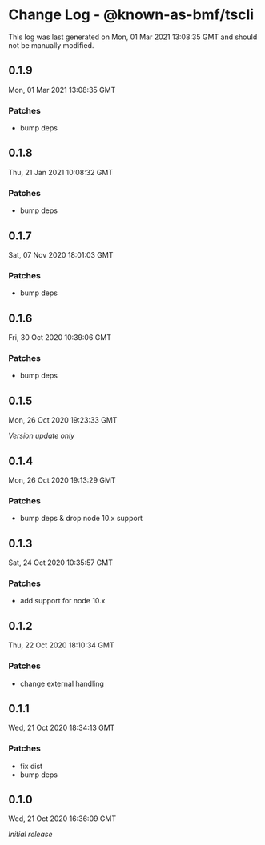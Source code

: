 # Change Log - @known-as-bmf/tscli

This log was last generated on Mon, 01 Mar 2021 13:08:35 GMT and should not be manually modified.

## 0.1.9
Mon, 01 Mar 2021 13:08:35 GMT

### Patches

- bump deps

## 0.1.8
Thu, 21 Jan 2021 10:08:32 GMT

### Patches

- bump deps

## 0.1.7
Sat, 07 Nov 2020 18:01:03 GMT

### Patches

- bump deps

## 0.1.6
Fri, 30 Oct 2020 10:39:06 GMT

### Patches

- bump deps

## 0.1.5
Mon, 26 Oct 2020 19:23:33 GMT

_Version update only_

## 0.1.4
Mon, 26 Oct 2020 19:13:29 GMT

### Patches

- bump deps & drop node 10.x support

## 0.1.3
Sat, 24 Oct 2020 10:35:57 GMT

### Patches

- add support for node 10.x

## 0.1.2
Thu, 22 Oct 2020 18:10:34 GMT

### Patches

- change external handling

## 0.1.1
Wed, 21 Oct 2020 18:34:13 GMT

### Patches

- fix dist
- bump deps

## 0.1.0
Wed, 21 Oct 2020 16:36:09 GMT

_Initial release_

